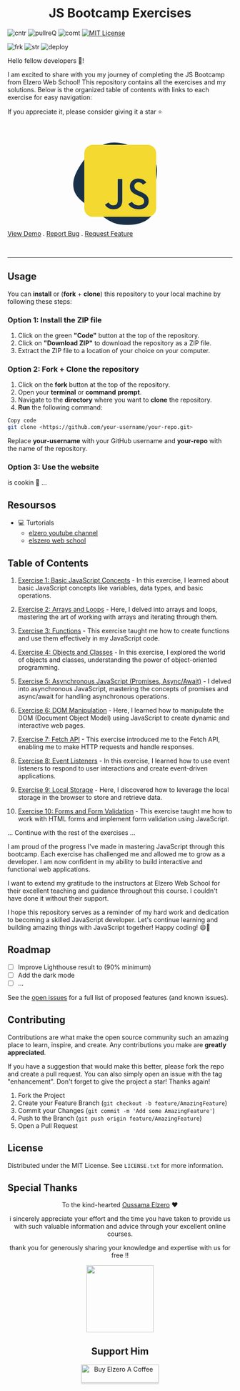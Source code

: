 
<h1 align="center" >JS Bootcamp Exercises</h1>

![cntr](https://img.shields.io/github/contributors/Issam-seghir/JS-Bootcamp?color=pink&style=for-the-badge)
![pullreQ](https://img.shields.io/github/issues-pr/Issam-seghir/JS-Bootcamp?color=orange&style=for-the-badge)
![comt](https://img.shields.io/github/last-commit/Issam-seghir/JS-Bootcamp?style=for-the-badge)
[![MIT License](https://img.shields.io/badge/License-MIT-green.svg?style=for-the-badge)](https://choosealicense.com/licenses/mit/)

![frk](https://img.shields.io/github/forks/Issam-seghir/JS-Bootcamp?style=flat-square)
![str](https://img.shields.io/github/stars/Issam-seghir/JS-Bootcamp?style=flat-square)
![deploy](https://img.shields.io/website?down_color=red&down_message=down&style=flat-square&up_color=succes&up_message=up&url=https%3A%2F%2Fissam-seghir.github.io%2FJS-Bootcamp%2F)

  <p align="center">

  Hello fellow developers 👋!

I am excited to share with you my journey of completing the JS Bootcamp from Elzero Web School! This repository contains all the exercises and my solutions. Below is the organized table of contents with links to each exercise for easy navigation:

 If you appreciate it, please consider giving it a star ⭐
    <br />
    <br />
    <!-- Uploaded to: SVG Repo, www.svgrepo.com, Transformed by: SVG Repo Mixer Tools -->
<div align="center">
    <svg fill="#f3d930" width="219px" height="219px" viewBox="-1.4 -1.4 16.80 16.80" role="img" focusable="false" aria-hidden="true" xmlns="http://www.w3.org/2000/svg" stroke="#f3d930" stroke-width="0.35" transform="matrix(1, 0, 0, 1, 0, 0)rotate(0)">
        <g id="SVGRepo_bgCarrier" stroke-width="0" transform="translate(0,0), scale(1)">
        <path transform="translate(-1.4, -1.4), scale(0.525)" d="M16,30.29085971095732C19.490170542349105,30.685461062500835,23.515801954094766,30.381679868953103,25.91549301900403,27.816824427740862C28.24411536485926,25.32792917716783,27.21788351798333,21.422243016619433,27.47717946359441,18.023736401864802C27.700953635655875,15.090801981429182,28.747941547300837,12.036095431709006,27.315531980627277,9.466974564961028C25.872753598342772,6.879256544738708,22.875778354996175,5.771382134718769,20.087461747949735,4.769791144623589C17.31251836510301,3.77300394934608,14.40488724171175,3.0239260544463535,11.562608961610977,3.808368320735857C8.535717500434963,4.643762101225596,6.004119709468602,6.622430792880969,4.161698097168582,9.165153209652214C2.125091911615505,11.97586937123484,0.0412518364606167,15.292416952726024,0.784759159890088,18.682857478088703C1.5190103390713101,22.03108939893742,5.077596934190938,23.689852821209072,7.802840657618971,25.768994095349775C10.360950382432653,27.72062560152222,12.802794317009864,29.929381190534833,16,30.29085971095732" fill="#1a3047" strokewidth="0"/>
        </g>
        <g id="SVGRepo_tracerCarrier" stroke-linecap="round" stroke-linejoin="round" stroke="#CCCCCC" stroke-width="0.05600000000000001"/>
        <g id="SVGRepo_iconCarrier">
        <path d="M 11.714286,1 2.285714,1 C 1.575893,1 1,1.57589 1,2.28571 l 0,9.42858 C 1,12.42411 1.575893,13 2.285714,13 l 9.428572,0 C 12.424107,13 13,12.42411 13,11.71429 L 13,2.28571 C 13,1.57589 12.424107,1 11.714286,1 Z m -4.183929,9.35893 c 0,1.16786 -0.685714,1.70089 -1.684821,1.70089 -0.902679,0 -1.425,-0.46607 -1.692857,-1.03125 l 0.91875,-0.55446 c 0.176785,0.31339 0.3375,0.57857 0.725892,0.57857 0.369643,0 0.605358,-0.14464 0.605358,-0.70982 l 0,-3.83304 1.127678,0 0,3.84911 z m 2.667857,1.70089 c -1.047321,0 -1.725,-0.49821 -2.054464,-1.15178 L 9.0625,10.37768 c 0.241071,0.39375 0.557143,0.68571 1.111607,0.68571 0.466072,0 0.766072,-0.23303 0.766072,-0.55714 0,-0.38571 -0.305358,-0.52232 -0.822322,-0.75 L 9.836607,9.63571 C 9.022321,9.29018 8.483929,8.85357 8.483929,7.93482 c 0,-0.84643 0.645535,-1.48928 1.65,-1.48928 0.717857,0 1.232142,0.2491 1.601785,0.90267 l -0.878571,0.5625 C 10.664286,7.56518 10.455357,7.42857 10.13125,7.42857 c -0.329464,0 -0.538393,0.20893 -0.538393,0.48214 0,0.3375 0.208929,0.47411 0.69375,0.68572 l 0.28125,0.12053 c 0.958929,0.40983 1.497322,0.83036 1.497322,1.77322 0,1.0125 -0.798215,1.56964 -1.866965,1.56964 z"/>
        </g>
    </svg>
</div>
    <a href="https://issam-seghir.github.io/JS-Bootcamp/">View Demo</a>
    .
    <a href="https://github.com/Issam-seghir/JS-Bootcamp/issues">Report Bug</a>
    .
    <a href="https://github.com/Issam-seghir/JS-Bootcamp/issues">Request Feature</a>
  </p>

<br>
<hr>

## Usage

You can **install** or (**fork** + **clone**) this repository to your local machine by following these steps:

### Option 1: Install the ZIP file

1. Click on the green **"Code"** button at the top of the repository.
1. Click on **"Download ZIP"** to download the repository as a ZIP file.
1. Extract the ZIP file to a location of your choice on your computer.

### Option 2: Fork + Clone the repository

1. Click on the **fork**  button at the top of the repository.
1. Open your **terminal** or **command** **prompt**.
1. Navigate to the **directory** where you want to **clone** the repository.
1. **Run** the following command:

```bash
Copy code
git clone <https://github.com/your-username/your-repo.git>
```

Replace **your-username** with your GitHub username and **your-repo** with the name of the repository.

### Option 3: Use the website

 is cookin 🍜 ...

## Resoursos

- 💻 Turtorials
  - [elzero youtube channel](https://www.youtube.com/playlist?list=PLDoPjvoNmBAzHSjcR-HnW9tnxyuye8KbF)
  - [elszero web school](https://elzero.org/practical-html-css/)

## Table of Contents

1. [Exercise 1: Basic JavaScript Concepts](./exercise-1.js) - In this exercise, I learned about basic JavaScript concepts like variables, data types, and basic operations.

2. [Exercise 2: Arrays and Loops](./exercise-2.js) - Here, I delved into arrays and loops, mastering the art of working with arrays and iterating through them.

3. [Exercise 3: Functions](./exercise-3.js) - This exercise taught me how to create functions and use them effectively in my JavaScript code.

4. [Exercise 4: Objects and Classes](./exercise-4.js) - In this exercise, I explored the world of objects and classes, understanding the power of object-oriented programming.

5. [Exercise 5: Asynchronous JavaScript (Promises, Async/Await)](./exercise-5.js) - I delved into asynchronous JavaScript, mastering the concepts of promises and async/await for handling asynchronous operations.

6. [Exercise 6: DOM Manipulation](./exercise-6.js) - Here, I learned how to manipulate the DOM (Document Object Model) using JavaScript to create dynamic and interactive web pages.

7. [Exercise 7: Fetch API](./exercise-7.js) - This exercise introduced me to the Fetch API, enabling me to make HTTP requests and handle responses.

8. [Exercise 8: Event Listeners](./exercise-8.js) - In this exercise, I learned how to use event listeners to respond to user interactions and create event-driven applications.

9. [Exercise 9: Local Storage](./exercise-9.js) - Here, I discovered how to leverage the local storage in the browser to store and retrieve data.

10. [Exercise 10: Forms and Form Validation](./exercise-10.js) - This exercise taught me how to work with HTML forms and implement form validation using JavaScript.

... Continue with the rest of the exercises ...

I am proud of the progress I've made in mastering JavaScript through this bootcamp. Each exercise has challenged me and allowed me to grow as a developer. I am now confident in my ability to build interactive and functional web applications.

I want to extend my gratitude to the instructors at Elzero Web School for their excellent teaching and guidance throughout this course. I couldn't have done it without their support.

I hope this repository serves as a reminder of my hard work and dedication to becoming a skilled JavaScript developer. Let's continue learning and building amazing things with JavaScript together! Happy coding! 😄🚀

<!-- ROADMAP -->
## Roadmap

- [ ] Improve  Lighthouse result to (90% minimum)
- [ ] Add the dark mode
- [ ] ...

See the [open issues](https://github.com/github_username/repo_name/issues) for a full list of proposed features (and known issues).

<!-- CONTRIBUTING -->
## Contributing

Contributions are what make the open source community such an amazing place to learn, inspire, and create. Any contributions you make are **greatly appreciated**.

If you have a suggestion that would make this better, please fork the repo and create a pull request. You can also simply open an issue with the tag "enhancement".
Don't forget to give the project a star! Thanks again!

1. Fork the Project
2. Create your Feature Branch (`git checkout -b feature/AmazingFeature`)
3. Commit your Changes (`git commit -m 'Add some AmazingFeature'`)
4. Push to the Branch (`git push origin feature/AmazingFeature`)
5. Open a Pull Request

<!-- LICENSE -->
## License

Distributed under the MIT License. See `LICENSE.txt` for more information.

## Special Thanks

<div align="center">

   To  the kind-hearted [Oussama Elzero](https://github.com/OsamaElzero) ❤

i sincerely appreciate your effort and the time you have taken to provide us with such valuable information and advice through your excellent online courses.

thank you for generously sharing your knowledge and expertise with us for free !!

<img src="https://user-images.githubusercontent.com/74573675/233981012-36b8cad9-5d3d-4115-9d43-f7e46dc57bac.png" width="150" height="150">
</div>

<div align="center">

## Support Him

<a href="https://www.buymeacoffee.com/OsamaElzero" target="_blank"><img src="https://www.buymeacoffee.com/assets/img/custom_images/orange_img.png" alt="Buy Elzero A Coffee" style="height: 41px !important;width: 174px !important;box-shadow: 0px 3px 2px 0px rgba(190, 190, 190, 0.5) !important;-webkit-box-shadow: 0px 3px 2px 0px rgba(190, 190, 190, 0.5) !important;" ></a>
</div>
